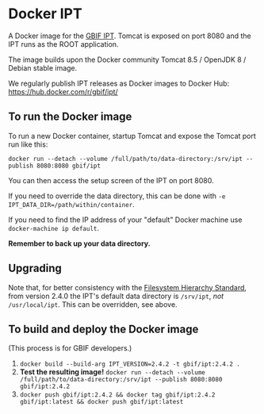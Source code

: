 # Docker IPT

A Docker image for the [GBIF IPT](https://www.gbif.org/ipt).
Tomcat is exposed on port 8080 and the IPT runs as the ROOT application.

The image builds upon the Docker community Tomcat 8.5 / OpenJDK 8 / Debian stable image.

We regularly publish IPT releases as Docker images to Docker Hub: https://hub.docker.com/r/gbif/ipt/

## To run the Docker image

To run a new Docker container, startup Tomcat and expose the Tomcat port run like this:

```
docker run --detach --volume /full/path/to/data-directory:/srv/ipt --publish 8080:8080 gbif/ipt
```

You can then access the setup screen of the IPT on port 8080.

If you need to override the data directory, this can be done with `-e IPT_DATA_DIR=/path/within/container`.

If you need to find the IP address of your "default" Docker machine use `docker-machine ip default`.

**Remember to back up your data directory.**

## Upgrading

Note that, for better consistency with the [Filesystem Hierarchy Standard](https://en.wikipedia.org/wiki/Filesystem_Hierarchy_Standard), from version 2.4.0 the IPT's default data directory is `/srv/ipt`, *not* `/usr/local/ipt`.  This can be overridden, see above.

## To build and deploy the Docker image

(This process is for GBIF developers.)

1. `docker build --build-arg IPT_VERSION=2.4.2 -t gbif/ipt:2.4.2 .`
2. **Test the resulting image!** `docker run --detach --volume /full/path/to/data-directory:/srv/ipt --publish 8080:8080 gbif/ipt:2.4.2`
3. `docker push gbif/ipt:2.4.2 && docker tag gbif/ipt:2.4.2 gbif/ipt:latest && docker push gbif/ipt:latest`
